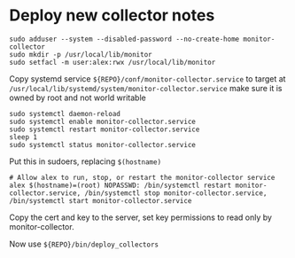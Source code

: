 # Deploy new collector notes

```
sudo adduser --system --disabled-password --no-create-home monitor-collector
sudo mkdir -p /usr/local/lib/monitor
sudo setfacl -m user:alex:rwx /usr/local/lib/monitor
```

Copy systemd service `${REPO}/conf/monitor-collector.service` to
target at `/usr/local/lib/systemd/system/monitor-collector.service`
make sure it is owned by root and not world writable
```
sudo systemctl daemon-reload
sudo systemctl enable monitor-collector.service
sudo systemctl restart monitor-collector.service
sleep 1
sudo systemctl status monitor-collector.service
```

Put this in sudoers, replacing `$(hostname)`
```
# Allow alex to run, stop, or restart the monitor-collector service
alex $(hostname)=(root) NOPASSWD: /bin/systemctl restart monitor-collector.service, /bin/systemctl stop monitor-collector.service, /bin/systemctl start monitor-collector.service
```

Copy the cert and key to the server, set key permissions to read only by monitor-collector.

Now use `${REPO}/bin/deploy_collectors`
